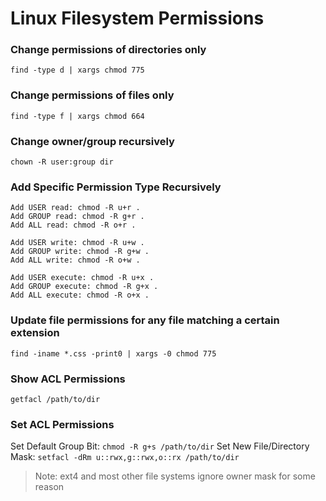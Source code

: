 # Linux Filesystem Permissions

### Change permissions of directories only
```
find -type d | xargs chmod 775
```

### Change permissions of files only
```
find -type f | xargs chmod 664
```

### Change owner/group recursively
```
chown -R user:group dir
```

### Add Specific Permission Type Recursively
```
Add USER read: chmod -R u+r .
Add GROUP read: chmod -R g+r .
Add ALL read: chmod -R o+r .

Add USER write: chmod -R u+w .
Add GROUP write: chmod -R g+w .
Add ALL write: chmod -R o+w .

Add USER execute: chmod -R u+x .
Add GROUP execute: chmod -R g+x .
Add ALL execute: chmod -R o+x .
```

### Update file permissions for any file matching a certain extension
```
find -iname *.css -print0 | xargs -0 chmod 775
```




### Show ACL Permissions
```
getfacl /path/to/dir
```

### Set ACL Permissions

Set Default Group Bit: `chmod -R g+s /path/to/dir`
Set New File/Directory Mask: `setfacl -dRm u::rwx,g::rwx,o::rx /path/to/dir`

> Note: ext4 and most other file systems ignore owner mask for some reason